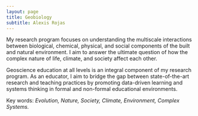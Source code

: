 ```yaml
---
layout: page
title: Geobiology
subtitle: Alexis Rojas
---
```

My research program focuses on understanding the multiscale interactions between biological, chemical, physical, and social components of the built and natural environment. I aim to answer the ultimate question of how the complex nature of life, climate, and society affect each other.

Geoscience education at all levels is an integral component of my research program. As an educator, I aim to bridge the gap between state-of-the-art research and teaching practices by promoting data-driven learning and systems thinking in formal and non-formal educational environments.

Key words: _Evolution, Nature, Society, Climate, Environment, Complex Systems._
